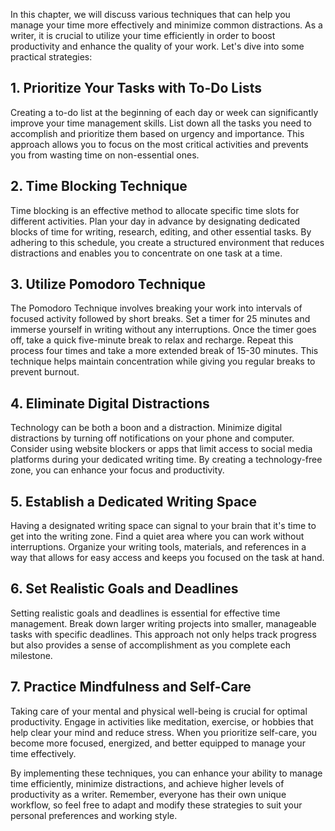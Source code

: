 
In this chapter, we will discuss various techniques that can help you manage your time more effectively and minimize common distractions. As a writer, it is crucial to utilize your time efficiently in order to boost productivity and enhance the quality of your work. Let's dive into some practical strategies:

1\. Prioritize Your Tasks with To-Do Lists
-----------------------------------------

Creating a to-do list at the beginning of each day or week can significantly improve your time management skills. List down all the tasks you need to accomplish and prioritize them based on urgency and importance. This approach allows you to focus on the most critical activities and prevents you from wasting time on non-essential ones.

2\. Time Blocking Technique
--------------------------

Time blocking is an effective method to allocate specific time slots for different activities. Plan your day in advance by designating dedicated blocks of time for writing, research, editing, and other essential tasks. By adhering to this schedule, you create a structured environment that reduces distractions and enables you to concentrate on one task at a time.

3\. Utilize Pomodoro Technique
-----------------------------

The Pomodoro Technique involves breaking your work into intervals of focused activity followed by short breaks. Set a timer for 25 minutes and immerse yourself in writing without any interruptions. Once the timer goes off, take a quick five-minute break to relax and recharge. Repeat this process four times and take a more extended break of 15-30 minutes. This technique helps maintain concentration while giving you regular breaks to prevent burnout.

4\. Eliminate Digital Distractions
---------------------------------

Technology can be both a boon and a distraction. Minimize digital distractions by turning off notifications on your phone and computer. Consider using website blockers or apps that limit access to social media platforms during your dedicated writing time. By creating a technology-free zone, you can enhance your focus and productivity.

5\. Establish a Dedicated Writing Space
--------------------------------------

Having a designated writing space can signal to your brain that it's time to get into the writing zone. Find a quiet area where you can work without interruptions. Organize your writing tools, materials, and references in a way that allows for easy access and keeps you focused on the task at hand.

6\. Set Realistic Goals and Deadlines
------------------------------------

Setting realistic goals and deadlines is essential for effective time management. Break down larger writing projects into smaller, manageable tasks with specific deadlines. This approach not only helps track progress but also provides a sense of accomplishment as you complete each milestone.

7\. Practice Mindfulness and Self-Care
-------------------------------------

Taking care of your mental and physical well-being is crucial for optimal productivity. Engage in activities like meditation, exercise, or hobbies that help clear your mind and reduce stress. When you prioritize self-care, you become more focused, energized, and better equipped to manage your time effectively.

By implementing these techniques, you can enhance your ability to manage time efficiently, minimize distractions, and achieve higher levels of productivity as a writer. Remember, everyone has their own unique workflow, so feel free to adapt and modify these strategies to suit your personal preferences and working style.
